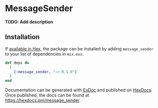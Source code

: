 # MessageSender

**TODO: Add description**

## Installation

If [available in Hex](https://hex.pm/docs/publish), the package can be installed
by adding `message_sender` to your list of dependencies in `mix.exs`:

```elixir
def deps do
  [
    {:message_sender, "~> 0.1.0"}
  ]
end
```

Documentation can be generated with [ExDoc](https://github.com/elixir-lang/ex_doc)
and published on [HexDocs](https://hexdocs.pm). Once published, the docs can
be found at <https://hexdocs.pm/message_sender>.

